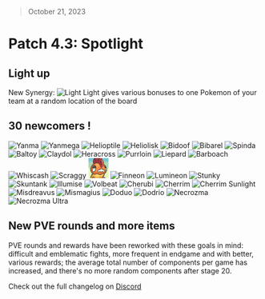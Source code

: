 > October 21, 2023

# Patch 4.3: Spotlight

## Light up

New Synergy: ![Light](/assets/types/LIGHT.svg) Light gives various bonuses to one Pokemon of your team at a random location of the board

## 30 newcomers !

![Yanma](https://raw.githubusercontent.com/PMDCollab/SpriteCollab/master/portrait/0193/Normal.png)
![Yanmega](https://raw.githubusercontent.com/PMDCollab/SpriteCollab/master/portrait/0469/Normal.png)
![Helioptile](https://raw.githubusercontent.com/PMDCollab/SpriteCollab/master/portrait/0694/Normal.png)
![Heliolisk](https://raw.githubusercontent.com/PMDCollab/SpriteCollab/master/portrait/0695/Normal.png)
![Bidoof](https://raw.githubusercontent.com/PMDCollab/SpriteCollab/master/portrait/0399/Normal.png)
![Bibarel](https://raw.githubusercontent.com/PMDCollab/SpriteCollab/master/portrait/0400/Normal.png)
![Spinda](https://raw.githubusercontent.com/PMDCollab/SpriteCollab/master/portrait/0327/Normal.png)
![Baltoy](https://raw.githubusercontent.com/PMDCollab/SpriteCollab/master/portrait/0343/Normal.png)
![Claydol](https://raw.githubusercontent.com/PMDCollab/SpriteCollab/master/portrait/0344/Normal.png)
![Heracross](https://raw.githubusercontent.com/PMDCollab/SpriteCollab/master/portrait/0214/Normal.png)
![Purrloin](https://raw.githubusercontent.com/PMDCollab/SpriteCollab/master/portrait/0509/Normal.png)
![Liepard](https://raw.githubusercontent.com/PMDCollab/SpriteCollab/master/portrait/0510/Normal.png)
![Barboach](https://raw.githubusercontent.com/PMDCollab/SpriteCollab/master/portrait/0339/Normal.png)
![Whiscash](https://raw.githubusercontent.com/PMDCollab/SpriteCollab/master/portrait/0340/Normal.png)
![Scraggy](https://raw.githubusercontent.com/PMDCollab/SpriteCollab/master/portrait/0559/Normal.png)
![Scrafty](https://raw.githubusercontent.com/PMDCollab/SpriteCollab/master/portrait/0560/Normal.png)
![Finneon](https://raw.githubusercontent.com/PMDCollab/SpriteCollab/master/portrait/0456/Normal.png)
![Lumineon](https://raw.githubusercontent.com/PMDCollab/SpriteCollab/master/portrait/0457/Normal.png)
![Stunky](https://raw.githubusercontent.com/PMDCollab/SpriteCollab/master/portrait/0434/Normal.png)
![Skuntank](https://raw.githubusercontent.com/PMDCollab/SpriteCollab/master/portrait/0435/Normal.png)
![Illumise](https://raw.githubusercontent.com/PMDCollab/SpriteCollab/master/portrait/0314/Normal.png)
![Volbeat](https://raw.githubusercontent.com/PMDCollab/SpriteCollab/master/portrait/0313/Normal.png)
![Cherubi](https://raw.githubusercontent.com/PMDCollab/SpriteCollab/master/portrait/0420/Normal.png)
![Cherrim](https://raw.githubusercontent.com/PMDCollab/SpriteCollab/master/portrait/0421/Normal.png)
![Cherrim Sunlight](https://raw.githubusercontent.com/PMDCollab/SpriteCollab/master/portrait/0421/0001/Happy.png)
![Misdreavus](https://raw.githubusercontent.com/PMDCollab/SpriteCollab/master/portrait/0200/Normal.png)
![Mismagius](https://raw.githubusercontent.com/PMDCollab/SpriteCollab/master/portrait/0429/Normal.png)
![Doduo](https://raw.githubusercontent.com/PMDCollab/SpriteCollab/master/portrait/0084/Normal.png)
![Dodrio](https://raw.githubusercontent.com/PMDCollab/SpriteCollab/master/portrait/0085/Normal.png)
![Necrozma](https://raw.githubusercontent.com/PMDCollab/SpriteCollab/master/portrait/0800/Normal.png)
![Necrozma Ultra](https://raw.githubusercontent.com/PMDCollab/SpriteCollab/master/portrait/0800/0003/Normal.png)

## New PVE rounds and more items

PVE rounds and rewards have been reworked with these goals in mind: difficult and emblematic fights, more frequent in endgame and with better, various rewards; the average total number of components per game has increased, and there's no more random components after stage 20.

Check out the full changelog on [Discord](https://discord.com/channels/737230355039387749/737230355039387752/1165305761493176362)
